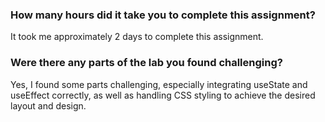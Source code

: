 ### How many hours did it take you to complete this assignment?
<p>It took me approximately 2 days to complete this assignment.</p>

### Were there any parts of the lab you found challenging?
<p>Yes, I found some parts challenging, especially integrating useState and useEffect correctly, as well as handling CSS styling to achieve the desired layout and design.</p>